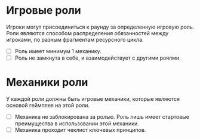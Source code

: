 # Игровые роли
Игроки могут присоединиться к раунду за определенную игровую роль. Роли являются способом распределения обязанностей между игроками, по разным фрагментам ресурсного цикла.

- [ ] Роль имеет минимум 1 механику.
- [ ] Роль не замкнута в себе, и взаимодействует с другими роялми.

# Механики роли
У каждой роли должны быть игровые механики, которые являются основой геймплея на этой роли.
- [ ] Механика не заблокирована за ролью. Роль лишь имеет стартовые преимущества в использовании этой механики.
- [ ] Механика проходит чеклист ключевых принципов.